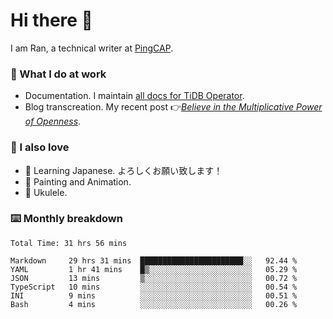 # Hi there 👋

I am Ran, a technical writer at [PingCAP](https://pingcap.com/).

### 📝 What I do at work

- Documentation. I maintain [all docs for TiDB Operator](https://github.com/pingcap/docs-tidb-operator).
- Blog transcreation. My recent post 👉[*Believe in the Multiplicative Power of Openness*](https://pingcap.com/blog/believe-in-the-multiplicative-power-of-openness-open-source-community).

### 🤠 I also love

- 💬 Learning Japanese. よろしくお願い致します！
- 🎨 Painting and Animation.
- 🎵 Ukulele.

### ⌨️ Monthly breakdown

<!--START_SECTION:waka-->

```text
Total Time: 31 hrs 56 mins

Markdown     29 hrs 31 mins  ███████████████████████░░   92.44 %
YAML         1 hr 41 mins    █▒░░░░░░░░░░░░░░░░░░░░░░░   05.29 %
JSON         13 mins         ▒░░░░░░░░░░░░░░░░░░░░░░░░   00.72 %
TypeScript   10 mins         ░░░░░░░░░░░░░░░░░░░░░░░░░   00.54 %
INI          9 mins          ░░░░░░░░░░░░░░░░░░░░░░░░░   00.51 %
Bash         4 mins          ░░░░░░░░░░░░░░░░░░░░░░░░░   00.26 %
```

<!--END_SECTION:waka-->
